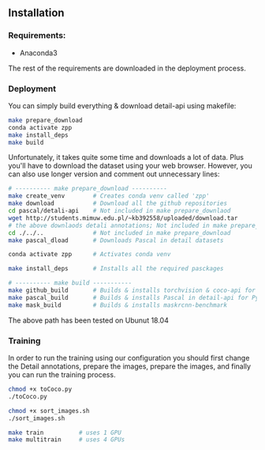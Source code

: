 ## Installation

### Requirements:
- Anaconda3

The rest of the requirements are downloaded in the deployment process.

### Deployment

You can simply build everything & download detail-api using makefile:
```bash
make prepare_download
conda activate zpp
make install_deps
make build
```

Unfortunately, it takes quite some time and downloads a lot of data. Plus you'll have to download the dataset using your web browser. However, you can also use longer version and comment out unnecessary lines:

```bash
# ---------- make prepare_download ----------
make create_venv        # Creates conda venv called 'zpp'
make download           # Download all the github repositories
cd pascal/detali-api    # Not included in make prepare_downlaod
wget http://students.mimuw.edu.pl/~kb392558/uploaded/download.tar
# the above downlaods detali annotations; Not included in make prepare_download
cd ./../..              # Not included in make prepare_download
make pascal_dload       # Downloads Pascal in detail datasets

conda activate zpp      # Activates conda venv

make install_deps       # Installs all the required pasckages

# ---------- make build -----------
make github_build       # Builds & installs torchvision & coco-api for Python
make pascal_build       # Builds & installs Pascal in detail-api for Python
make mask_build         # Builds & installs maskrcnn-benchmark
```

The above path has been tested on Ubunut 18.04

### Training

In order to run the training using our configuration you should first change the Detail annotations, prepare the images, prepare the images, and finally you can run the training process.

```bash
chmod +x toCoco.py
./toCoco.py

chmod +x sort_images.sh
./sort_images.sh

make train 			# uses 1 GPU
make multitrain		# uses 4 GPUs
```
